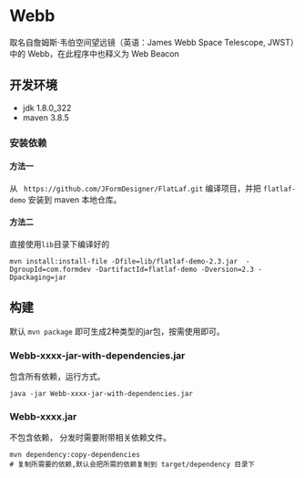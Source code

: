 # Webb

取名自詹姆斯·韦伯空间望远镜（英语：James Webb Space Telescope, JWST）中的 Webb，在此程序中也释义为 Web Beacon

## 开发环境

- jdk 1.8.0_322
- maven 3.8.5

### 安装依赖


#### 方法一

从 ` https://github.com/JFormDesigner/FlatLaf.git` 编译项目，并把 `flatlaf-demo` 安装到 maven 本地仓库。

#### 方法二

直接使用`lib`目录下编译好的

```shell
mvn install:install-file -Dfile=lib/flatlaf-demo-2.3.jar  -DgroupId=com.formdev -DartifactId=flatlaf-demo -Dversion=2.3 -Dpackaging=jar
```

## 构建

默认 `mvn package` 即可生成2种类型的jar包，按需使用即可。

###  Webb-xxxx-jar-with-dependencies.jar

包含所有依赖，运行方式。

```shell
java -jar Webb-xxxx-jar-with-dependencies.jar
```


### Webb-xxxx.jar
不包含依赖， 分发时需要附带相关依赖文件。
```shell
mvn dependency:copy-dependencies
# 复制所需要的依赖,默认会把所需的依赖复制到 target/dependency 目录下
```